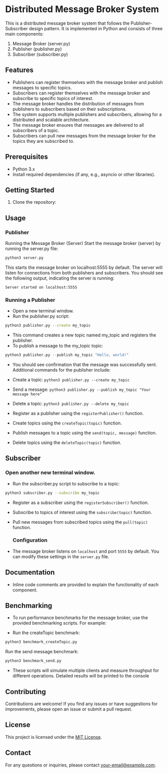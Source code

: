 # Distributed Message Broker System

This is a distributed message broker system that follows the Publisher-Subscriber design pattern. It is implemented in Python and consists of three main components:

1. Message Broker (server.py)
2. Publisher (publisher.py)
3. Subscriber (subscriber.py)

## Features

- Publishers can register themselves with the message broker and publish messages to specific topics.
- Subscribers can register themselves with the message broker and subscribe to specific topics of interest.
- The message broker handles the distribution of messages from publishers to subscribers based on their subscriptions.
- The system supports multiple publishers and subscribers, allowing for a distributed and scalable architecture.
- The message broker ensures that messages are delivered to all subscribers of a topic.
- Subscribers can pull new messages from the message broker for the topics they are subscribed to.

## Prerequisites

- Python 3.x
- Install required dependencies (if any, e.g., asyncio or other libraries).

## Getting Started

1. Clone the repository:


## Usage

### Publisher

Running the Message Broker (Server)
Start the message broker (server) by running the server.py file:
```bash
python3 server.py
```
This starts the message broker on localhost:5555 by default. The server will listen for connections from both publishers and subscribers.
You should see the following output, indicating the server is running:
```text
Server started on localhost:5555
```
### Running a Publisher
- Open a new terminal window.
- Run the publisher.py script:
```bash
python3 publisher.py --create my_topic
```
- This command creates a new topic named my_topic and registers the publisher.
- To publish a message to the my_topic topic:
```python
python3 publisher.py --publish my_topic "Hello, world!"
```

- You should see confirmation that the message was successfully sent.
Additional commands for the publisher include:
- Create a topic: ```python3 publisher.py --create my_topic```
- Send a message: ```python3 publisher.py --publish my_topic "Your message here"```
- Delete a topic: ```python3 publisher.py --delete my_topic```

- Register as a publisher using the `registerPublisher()` function.
- Create topics using the `createTopic(topic)` function.
- Publish messages to a topic using the `send(topic, message)` function.
- Delete topics using the `deleteTopic(topic)` function.

## Subscriber
  ### Open another new terminal window.
- Run the subscriber.py script to subscribe to a topic:
```bash
python3 subscriber.py --subscribe my_topic
```


- Register as a subscriber using the `registerSubscriber()` function.
- Subscribe to topics of interest using the `subscribe(topic)` function.
- Pull new messages from subscribed topics using the `pull(topic)` function.

    ### Configuration

- The message broker listens on `localhost` and port `5555` by default. You can modify these settings in the `server.py` file.

## Documentation

- Inline code comments are provided to explain the functionality of each component.


## Benchmarking
- To run performance benchmarks for the message broker, use the provided benchmarking scripts. For example:

- Run the createTopic benchmark:

```bash
python3 benchmark_createTopic.py
```
Run the send message benchmark:

```bash
python3 benchmark_send.py
```
- These scripts will simulate multiple clients and measure throughput for different operations. Detailed results will be printed to the console
## Contributing

Contributions are welcome! If you find any issues or have suggestions for improvements, please open an issue or submit a pull request.

## License

This project is licensed under the [MIT License](LICENSE).

## Contact

For any questions or inquiries, please contact [your-email@example.com](mailto:your-email@example.com).
